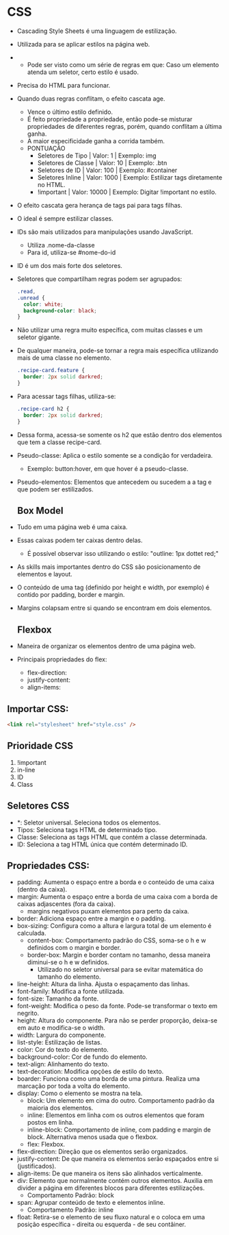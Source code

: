 # CSS

- Cascading Style Sheets é uma linguagem de estilização.
- Utilizada para se aplicar estilos na página web.
- - Pode ser visto como um série de regras em que: Caso um elemento atenda um seletor, certo estilo é usado.
- Precisa do HTML para funcionar.
- Quando duas regras conflitam, o efeito cascata age.
  - Vence o último estilo definido.
  - É feito propriedade a propriedade, então pode-se misturar propriedades de diferentes regras, porém, quando conflitam a última ganha.
  - A maior especificidade ganha a corrida também.
  - PONTUAÇÃO
    - Seletores de Tipo | Valor: 1 | Exemplo: img
    - Seletores de Classe | Valor: 10 | Exemplo: .btn
    - Seletores de ID | Valor: 100 | Exemplo: #container
    - Seletores Inline | Valor: 1000 | Exemplo: Estilizar tags diretamente no HTML.
    - !important | Valor: 10000 | Exemplo: Digitar !important no estilo.
- O efeito cascata gera herança de tags pai para tags filhas.
- O ideal é sempre estilizar classes.
- IDs são mais utilizados para manipulações usando JavaScript.
  - Utiliza .nome-da-classe
  - Para id, utiliza-se #nome-do-id
- ID é um dos mais forte dos seletores.
- Seletores que compartilham regras podem ser agrupados:
  ```css
  .read,
  .unread {
    color: white;
    background-color: black;
  }
  ```
- Não utilizar uma regra muito específica, com muitas classes e um seletor gigante.
- De qualquer maneira, pode-se tornar a regra mais específica utilizando mais de uma classe no elemento.
  ```css
  .recipe-card.feature {
    border: 2px solid darkred;
  }
  ```
- Para acessar tags filhas, utiliza-se:
  ```css
  .recipe-card h2 {
    border: 2px solid darkred;
  }
  ```
- Dessa forma, acessa-se somente os h2 que estão dentro dos elementos que tem a classe recipe-card.
- Pseudo-classe: Aplica o estilo somente se a condição for verdadeira.
  - Exemplo: button:hover, em que hover é a pseudo-classe.
- Pseudo-elementos: Elementos que antecedem ou sucedem a a tag e que podem ser estilizados.
  ## Box Model
- Tudo em uma página web é uma caixa.
- Essas caixas podem ter caixas dentro delas.
  - É possível observar isso utilizando o estilo: "outline: 1px dottet red;"
- As skills mais importantes dentro do CSS são posicionamento de elementos e layout.
- O conteúdo de uma tag (definido por height e width, por exemplo) é contido por padding, border e margin.
- Margins colapsam entre si quando se encontram em dois elementos.

  ## Flexbox

- Maneira de organizar os elementos dentro de uma página web.
- Principais propriedades do flex:
  - flex-direction:
  - justify-content:
  - align-items:

## Importar CSS:

```html
<link rel="stylesheet" href="style.css" />
```

## Prioridade CSS

1. !important
2. in-line
3. ID
4. Class

## Seletores CSS

- \*: Seletor universal. Seleciona todos os elementos.
- Tipos: Seleciona tags HTML de determinado tipo.
- Classe: Seleciona as tags HTML que contém a classe determinada.
- ID: Seleciona a tag HTML única que contém determinado ID.

## Propriedades CSS:

- padding: Aumenta o espaço entre a borda e o conteúdo de uma caixa (dentro da caixa).
- margin: Aumenta o espaço entre a borda de uma caixa com a borda de caixas adjascentes (fora da caixa).
  - margins negativos puxam elementos para perto da caixa.
- border: Adiciona espaço entre a margin e o padding.
- box-sizing: Configura como a altura e largura total de um elemento é calculada.
  - content-box: Comportamento padrão do CSS, soma-se o h e w definidos com o margin e border.
  - border-box: Margin e border contam no tamanho, dessa maneira diminui-se o h e w definidos.
    - Utilizado no seletor universal para se evitar matemática do tamanho do elemento.
- line-height: Altura da linha. Ajusta o espaçamento das linhas.
- font-family: Modifica a fonte utilizada.
- font-size: Tamanho da fonte.
- font-weight: Modifica o peso da fonte. Pode-se transformar o texto em negrito.
- height: Altura do componente. Para não se perder proporção, deixa-se em auto e modifica-se o width.
- width: Largura do componente.
- list-style: Estilização de listas.
- color: Cor do texto do elemento.
- background-color: Cor de fundo do elemento.
- text-align: Alinhamento do texto.
- text-decoration: Modifica opções de estilo do texto.
- boarder: Funciona como uma borda de uma pintura. Realiza uma marcação por toda a volta do elemento.
- display: Como o elemento se mostra na tela.
  - block: Um elemento em cima do outro. Comportamento padrão da maioria dos elementos.
  - inline: Elementos em linha com os outros elementos que foram postos em linha.
  - inline-block: Comportamento de inline, com padding e margin de block. Alternativa menos usada que o flexbox.
  - flex: Flexbox.
  <!-- Flex -->
- flex-direction: Direção que os elementos serão organizados.
- justify-content: De que maneira os elementos serão espaçados entre si (justificados).
- align-items: De que maneira os itens são alinhados verticalmente.
  <!-- Genéricos -->
- div: Elemento que normalmente contém outros elementos. Auxilia em divider a página em diferentes blocos para diferentes estilizações.
  - Comportamento Padrão: block
- span: Agrupar conteúdo de texto e elementos inline.
  - Comportamento Padrão: inline
- float: Retira-se o elemento de seu fluxo natural e o coloca em uma posição específica - direita ou esquerda - de seu contâiner.
